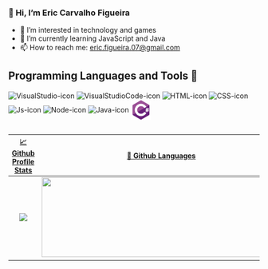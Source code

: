 ### 👋 Hi, I’m Eric Carvalho Figueira 
- 👀 I’m interested in technology and games
- 🌱 I’m currently learning JavaScript and Java
- 📫 How to reach me: eric.figueira.07@gmail.com

<!---
eric-figueira/eric-figueira is a ✨ special ✨ repository because its `README.md` (this file) appears on your GitHub profile.
You can click the Preview link to take a look at your changes.
--->

## Programming Languages and Tools 🚀

<div style="display: inline_block"> 
  
  <img align="center" alt="VisualStudio-icon" width="40" src="https://img.icons8.com/fluency/50/000000/visual-studio-2019.png">
  <img align="center" alt="VisualStudioCode-icon" width="40" src="https://img.icons8.com/color/48/000000/visual-studio-code-2019.png">
  <img align="center" alt="HTML-icon" width="40" src="https://cdn.jsdelivr.net/gh/devicons/devicon/icons/html5/html5-original.svg">
  <img align="center" alt="CSS-icon" width="40" src="https://cdn.jsdelivr.net/gh/devicons/devicon/icons/css3/css3-original.svg">
  <img align="center" alt="Js-icon" width="40" src="https://img.icons8.com/color/240/000000/javascript.png">
  <img align="center" alt="Node-icon" width="40" src="https://img.icons8.com/color/240/000000/nodejs.png">
  <img align="center" alt="Java-icon" width="40" src="https://cdn.jsdelivr.net/gh/devicons/devicon/icons/java/java-original-wordmark.svg">
  <img align="center" alt="CSharp-icon" width="40" src="https://raw.githubusercontent.com/devicons/devicon/master/icons/csharp/csharp-original.svg">
 
</div>

##

| [📈 Github Profile Stats](https://github.com/eric-figueira/github-readme-stats#github-stats-card) | [📓 Github Languages](https://github.com/eric-figueira/github-readme-stats#top-languages-card) |
| :---: | :---: |
| <img height="180" src="https://github-readme-stats.vercel.app/api?username=eric-figueira&show_icons=true&theme=highcontrast" /> | <img height="160" width="480"  src="https://github-readme-stats.vercel.app/api/top-langs/?username=eric-figueira&theme=highcontrast&layout=compact" /> |
